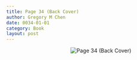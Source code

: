 ```yaml
---
title: Page 34 (Back Cover)
author: Gregory M Chen
date: 0034-01-01
category: Book
layout: post
---
```


<p style="text-align:center;"><img src="{{site.baseurl}}/assets/Graphics_v3.2/Page34_Back-Cover.png" alt="Page 34 (Back Cover)" style="max-height: calc(100vh - 30px - 50px);"/></p>
